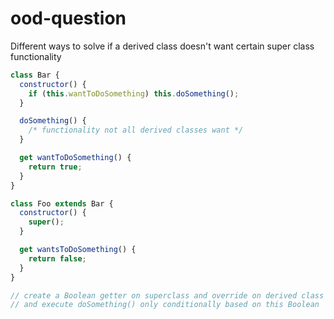 # ood-question

Different ways to solve if a derived class doesn't want certain super class functionality

```javascript
class Bar {
  constructor() {
    if (this.wantToDoSomething) this.doSomething();
  }

  doSomething() {
    /* functionality not all derived classes want */
  }

  get wantToDoSomething() {
    return true;
  }
}

class Foo extends Bar {
  constructor() {
    super();
  }

  get wantsToDoSomething() {
    return false;
  }
}

// create a Boolean getter on superclass and override on derived class
// and execute doSomething() only conditionally based on this Boolean
```

